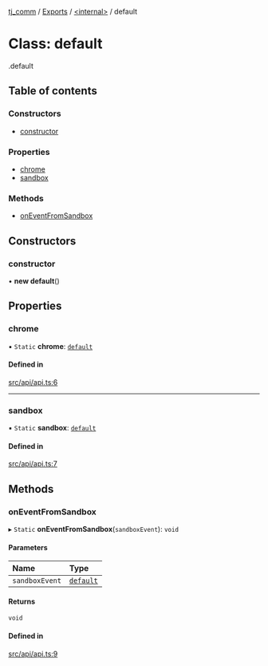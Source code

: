 [tj_comm](../README.md) / [Exports](../modules.md) / [<internal\>](../modules/internal_.md) / default

# Class: default

[<internal>](../modules/internal_.md).default

## Table of contents

### Constructors

- [constructor](internal_.default.md#constructor)

### Properties

- [chrome](internal_.default.md#chrome)
- [sandbox](internal_.default.md#sandbox)

### Methods

- [onEventFromSandbox](internal_.default.md#oneventfromsandbox)

## Constructors

### constructor

• **new default**()

## Properties

### chrome

▪ `Static` **chrome**: [`default`](internal_.default-1.md)

#### Defined in

[src/api/api.ts:6](https://github.com/digitalwohl/tjlibrary/blob/bcb5078/src/api/api.ts#L6)

___

### sandbox

▪ `Static` **sandbox**: [`default`](internal_.default-2.md)

#### Defined in

[src/api/api.ts:7](https://github.com/digitalwohl/tjlibrary/blob/bcb5078/src/api/api.ts#L7)

## Methods

### onEventFromSandbox

▸ `Static` **onEventFromSandbox**(`sandboxEvent`): `void`

#### Parameters

| Name | Type |
| :------ | :------ |
| `sandboxEvent` | [`default`](internal_.default-3.md) |

#### Returns

`void`

#### Defined in

[src/api/api.ts:9](https://github.com/digitalwohl/tjlibrary/blob/bcb5078/src/api/api.ts#L9)
